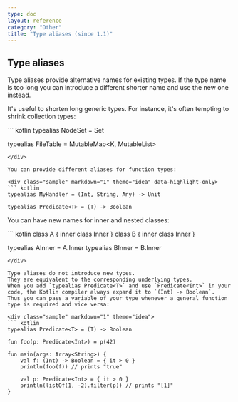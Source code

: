 ```yaml
---
type: doc
layout: reference
category: "Other"
title: "Type aliases (since 1.1)"
---
```


## Type aliases

Type aliases provide alternative names for existing types.
If the type name is too long you can introduce a different shorter name and use the new one instead.
 
It's useful to shorten long generic types.
For instance, it's often tempting to shrink collection types:

<div class="sample" markdown="1" theme="idea" data-highlight-only>
``` kotlin
typealias NodeSet = Set<Network.Node>

typealias FileTable<K> = MutableMap<K, MutableList<File>>
```
</div>

You can provide different aliases for function types:

<div class="sample" markdown="1" theme="idea" data-highlight-only>
``` kotlin
typealias MyHandler = (Int, String, Any) -> Unit

typealias Predicate<T> = (T) -> Boolean
```
</div>

You can have new names for inner and nested classes:

<div class="sample" markdown="1" theme="idea" data-highlight-only>
``` kotlin
class A {
    inner class Inner
}
class B {
    inner class Inner
}

typealias AInner = A.Inner
typealias BInner = B.Inner
```
</div>

Type aliases do not introduce new types. 
They are equivalent to the corresponding underlying types.
When you add `typealias Predicate<T>` and use `Predicate<Int>` in your code, the Kotlin compiler always expand it to `(Int) -> Boolean`. 
Thus you can pass a variable of your type whenever a general function type is required and vice versa:

<div class="sample" markdown="1" theme="idea">
``` kotlin
typealias Predicate<T> = (T) -> Boolean

fun foo(p: Predicate<Int>) = p(42)

fun main(args: Array<String>) {
    val f: (Int) -> Boolean = { it > 0 }
    println(foo(f)) // prints "true"

    val p: Predicate<Int> = { it > 0 }
    println(listOf(1, -2).filter(p)) // prints "[1]"
}
```
</div>
